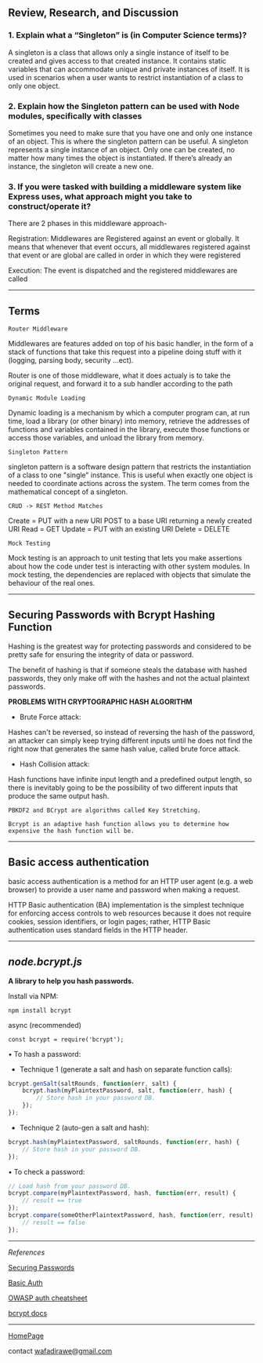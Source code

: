 ## Review, Research, and Discussion

### 1. Explain what a “Singleton” is (in Computer Science terms)?

A singleton is a class that allows only a single instance of itself to be created and gives access to that created instance. It contains static variables that can accommodate unique and private instances of itself. It is used in scenarios when a user wants to restrict instantiation of a class to only one object.

### 2. Explain how the Singleton pattern can be used with Node modules, specifically with classes

Sometimes you need to make sure that you have one and only one instance of an object. This is where the singleton pattern can be useful. A singleton represents a single instance of an object. Only one can be created, no matter how many times the object is instantiated. If there’s already an instance, the singleton will create a new one. 

### 3. If you were tasked with building a middleware system like Express uses, what approach might you take to construct/operate it?

There are 2 phases in this middleware approach-

Registration: Middlewares are Registered against an event or globally. It means that whenever that event occurs, all middlewares registered against that event or are global are called in order in which they were registered

Execution: The event is dispatched and the registered middlewares are called


***

## Terms

`Router Middleware` 

Middlewares are features added on top of his basic handler, in the form of a stack of functions that take this request into a pipeline doing stuff with it (logging, parsing body, security ...ect).

Router is one of those middleware, what it does actualy is to take the original request, and forward it to a sub handler according to the path

`Dynamic Module Loading`

Dynamic loading is a mechanism by which a computer program can, at run time, load a library (or other binary) into memory, retrieve the addresses of functions and variables contained in the library, execute those functions or access those variables, and unload the library from memory.



`Singleton Pattern`

singleton pattern is a software design pattern that restricts the instantiation of a class to one "single" instance. This is useful when exactly one object is needed to coordinate actions across the system. The term comes from the mathematical concept of a singleton.


`CRUD -> REST Method Matches`

Create = PUT with a new URI
         POST to a base URI returning a newly created URI
Read   = GET
Update = PUT with an existing URI
Delete = DELETE



`Mock Testing`

Mock testing is an approach to unit testing that lets you make assertions about how the code under test is interacting with other system modules. In mock testing, the dependencies are replaced with objects that simulate the behaviour of the real ones.

***

## Securing Passwords with Bcrypt Hashing Function

Hashing is the greatest way for protecting passwords and considered to be pretty safe for ensuring the integrity of data or password.


The benefit of hashing is that if someone steals the database with hashed passwords, they only make off with the hashes and not the actual plaintext passwords.

**PROBLEMS WITH CRYPTOGRAPHIC HASH ALGORITHM**

- Brute Force attack: 

Hashes can't be reversed, so instead of reversing the hash of the password, an attacker can simply keep trying different inputs until he does not find the right now that generates the same hash value, called brute force attack.

- Hash Collision attack:

 Hash functions have infinite input length and a predefined output length, so there is inevitably going to be the possibility of two different inputs that produce the same output hash.

 ```
PBKDF2 and BCrypt are algorithms called Key Stretching.

Bcrypt is an adaptive hash function allows you to determine how expensive the hash function will be.

```
***

## Basic access authentication

basic access authentication is a method for an HTTP user agent (e.g. a web browser) to provide a user name and password when making a request.

HTTP Basic authentication (BA) implementation is the simplest technique for enforcing access controls to web resources because it does not require cookies, session identifiers, or login pages; rather, HTTP Basic authentication uses standard fields in the HTTP header.

***

## ***node.bcrypt.js***

**A library to help you hash passwords.**

Install via NPM:
```
npm install bcrypt
```

async (recommended)

```
const bcrypt = require('bcrypt');
```

• To hash a password:

- Technique 1 (generate a salt and hash on separate function calls):

```js
bcrypt.genSalt(saltRounds, function(err, salt) {
    bcrypt.hash(myPlaintextPassword, salt, function(err, hash) {
        // Store hash in your password DB.
    });
});
```

- Technique 2 (auto-gen a salt and hash):

```js
bcrypt.hash(myPlaintextPassword, saltRounds, function(err, hash) {
    // Store hash in your password DB.
});
```

• To check a password:

```js
// Load hash from your password DB.
bcrypt.compare(myPlaintextPassword, hash, function(err, result) {
    // result == true
});
bcrypt.compare(someOtherPlaintextPassword, hash, function(err, result) {
    // result == false
});
```

***

*References*

[Securing Passwords](https://thehackernews.com/2014/04/securing-passwords-with-bcrypt-hashing.html)

[Basic Auth](https://en.wikipedia.org/wiki/Basic_access_authentication)

[OWASP auth cheatsheet](https://cheatsheetseries.owasp.org/cheatsheets/Authentication_Cheat_Sheet.html)

[bcrypt docs](https://www.npmjs.com/package/bcrypt)




***



[HomePage](https://wafaankoush99.github.io/Reading-Notes/READMEcode401.html)  


contact wafadirawe@gmail.com